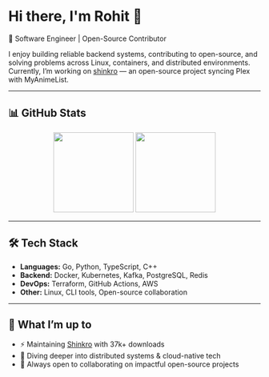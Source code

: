 # Hi there, I'm Rohit 👋

🚀 Software Engineer | Open-Source Contributor  

I enjoy building reliable backend systems, contributing to open-source, and solving problems across Linux, containers, and distributed environments.  
Currently, I’m working on [shinkro](https://github.com/varoOP/shinkro) — an open-source project syncing Plex with MyAnimeList.

---

## 📊 GitHub Stats

<p align="center">
  <img src="https://github-readme-stats.vercel.app/api?username=varoOP&show_icons=true&theme=tokyonight&hide_border=true" height="160px" />
  <img src="https://github-readme-streak-stats.herokuapp.com/?user=varoOP&theme=tokyonight&hide_border=true" height="160px" />
</p>

---

## 🛠️ Tech Stack

- **Languages:** Go, Python, TypeScript, C++  
- **Backend:** Docker, Kubernetes, Kafka, PostgreSQL, Redis  
- **DevOps:** Terraform, GitHub Actions, AWS  
- **Other:** Linux, CLI tools, Open-source collaboration  

---

## 🌱 What I’m up to

- ⚡ Maintaining [Shinkro](https://github.com/varoOP/shinkro) with 37k+ downloads  
- 📖 Diving deeper into distributed systems & cloud-native tech  
- 🤝 Always open to collaborating on impactful open-source projects  
